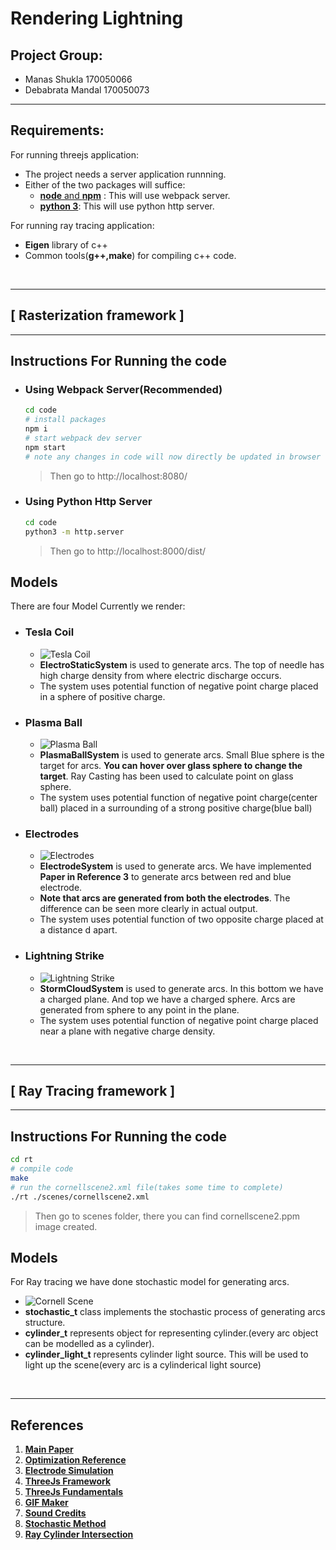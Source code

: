 # Rendering Lightning

## Project Group:
* Manas Shukla 170050066
* Debabrata Mandal 170050073

---
## Requirements:
For running threejs application:
* The project needs a server application runnning.
* Either of the two packages will suffice:
    * [**node** and **npm**](https://nodejs.org/en/download/) : This will use webpack server. 
    * [**python 3**](https://www.python.org/downloads/): This will use python http server.

For running ray tracing application:
* **Eigen** library of c++
* Common tools(**g++,make**) for compiling c++ code.

<br/>

---
## [ Rasterization framework ]
---

## Instructions For Running the code ##



* ### Using Webpack Server(**Recommended**) ###
    ```bash
    cd code
    # install packages
    npm i
    # start webpack dev server
    npm start
    # note any changes in code will now directly be updated in browser
    ```
    > Then go to http://localhost:8080/

* ### Using Python Http Server ###
    ```bash
    cd code
    python3 -m http.server 
    ```
    > Then go to http://localhost:8000/dist/


## Models ##
There are four Model Currently we render:
* ### **Tesla Coil** ###
    * ![Tesla Coil](./img/tc.gif)
    * **ElectroStaticSystem** is used to generate arcs. The top of needle has high charge density from where electric discharge occurs.
    * The system uses potential function of negative point charge placed in a sphere of positive charge.

* ### **Plasma Ball** ###
    * ![Plasma Ball](./img/pb.gif)
    * **PlasmaBallSystem** is used to generate arcs. Small Blue sphere is the target for arcs. **You can hover over glass sphere to change the target**. Ray Casting has been used to calculate point on glass sphere.
    * The system uses potential function of negative point charge(center ball) placed in a surrounding of a strong positive charge(blue ball)

* ### **Electrodes** ### 
    * ![Electrodes](./img/eltr.gif)
    * **ElectrodeSystem** is used to generate arcs. We have implemented **Paper in Reference 3** to generate arcs between red and blue electrode.
    * **Note that arcs are generated from both the electrodes**. The difference can be seen more clearly in actual output.
    * The system uses potential function of two opposite charge placed at a distance d apart. 

* ### **Lightning Strike** ####
    * ![Lightning Strike](./img/ls.gif)
    * **StormCloudSystem** is used to generate arcs. In this bottom we have a charged plane. And top we have a charged sphere. Arcs are generated from sphere to any point in the plane.
    * The system uses potential function of negative point charge placed near a plane with negative charge density. 

<br/>

---
## [ Ray Tracing framework ]
---

## Instructions For Running the code ##

```bash
cd rt
# compile code
make
# run the cornellscene2.xml file(takes some time to complete)
./rt ./scenes/cornellscene2.xml
```
> Then go to scenes folder, there you can find cornellscene2.ppm image created.


## Models ##
For Ray tracing we have done stochastic model for generating arcs.

* ![Cornell Scene](./img/rt-1.png)
* **stochastic_t** class implements the stochastic process of generating arcs structure.
* **cylinder_t** represents object for representing cylinder.(every arc object can be modelled as a cylinder).
* **cylinder_light_t** represents cylinder light source. This will be used to light up the scene(every arc is a cylinderical light source)

<br/>

---
## References
1. [**Main Paper**](http://gamma.cs.unc.edu/LIGHTNING/lightning.pdf)
2. [**Optimization Reference**](http://gamma.cs.unc.edu/FRAC/laplacian_large.pdf)
3. [**Electrode Simulation**](https://www.researchgate.net/publication/236619131_Fractal_Nature_of_Simulated_Lightning_Channels)
4. [**ThreeJs Framework**](https://threejs.org/)
5. [**ThreeJs Fundamentals**](https://threejsfundamentals.org/)
6. [**GIF Maker**](https://ezgif.com/maker)
7. [**Sound Credits**](https://www.youtube.com/watch?v=xMooLcAqiXg)
8. [**Stochastic Method**](https://www.researchgate.net/publication/224347603_Mathematical_Model_of_Lightning_Stroke_Development)
9. [**Ray Cylinder Intersection**](https://www.doc.ic.ac.uk/~dfg/graphics/graphics2009/GraphicsLecture11.pdf)